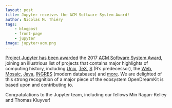 ```yaml
---
layout: post
title: Jupyter receives the ACM Software System Award!
author: Nicolas M. Thiéry
tags:
    - blogpost
    - front-page
    - jupyter
image: jupyter+acm.png
---
```


[Project Jupyter has been awarded](https://blog.jupyter.org/jupyter-receives-the-acm-software-system-award-d433b0dfe3a2)
the 2017
[ACM Software System Award](https://awards.acm.org/software-system),
joining an illustrious list of projects that contains major highlights
of computing history, including
[Unix](https://en.wikipedia.org/wiki/Unix),
[TeX](https://en.wikipedia.org/wiki/TeX),
[S](https://en.wikipedia.org/wiki/S_%28programming_language%29) (R’s
predecessor), the [Web](https://en.wikipedia.org/wiki/World_Wide_Web),
[Mosaic](https://en.wikipedia.org/wiki/NCSA_Mosaic),
[Java](https://en.wikipedia.org/wiki/Java_%28programming_language%29),
[INGRES](https://en.wikipedia.org/wiki/Ingres_(database)) (modern
databases) and
[more](https://en.wikipedia.org/wiki/ACM_Software_System_Award).
We are delighted of this strong recognition of a major piece
of the ecosystem OpenDreamKit is based upon and contributing to.

Congratulations to the Jupyter team, including our fellows Min
Ragan-Kelley and Thomas Kluyver!
